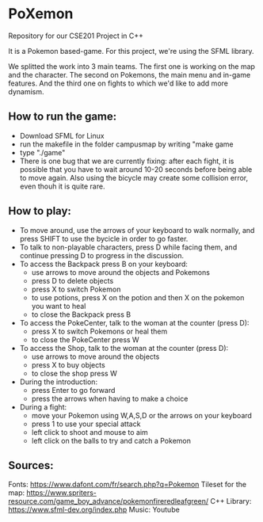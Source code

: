 # PoXemon
Repository for our CSE201 Project in C++

It is a Pokemon based-game.
For this project, we're using the SFML library.

We splitted the work into 3 main teams.
The first one is working on the map and the character.
The second on Pokemons, the main menu and in-game features.
And the third one on fights to which we'd like to add more dynamism.

## How to run the game:

- Download SFML for Linux
- run the makefile in the folder campusmap by writing "make game
- type "./game"
- There is one bug that we are currently fixing: after each fight, it is possible that you have to wait around 10-20 seconds before being able to move again. Also using the bicycle may create some collision error, even thouh it is quite rare.

## How to play:

- To move around, use the arrows of your keyboard to walk normally, and press SHIFT to use the bycicle in order to go faster.
- To talk to non-playable characters, press D while facing them, and continue pressing D to progress in the discussion.
- To access the Backpack press B on your keyboard:
    - use arrows to move around the objects and Pokemons
    - press D to delete objects
    - press X to switch Pokemon
    - to use potions, press X on the potion and then X on the pokemon you want to heal
    - to close the Backpack press B
- To access the PokeCenter, talk to the woman at the counter (press D):
    - press X to switch Pokemons or heal them
    - to close the PokeCenter press W
- To access the Shop, talk to the woman at the counter (press D):
    - use arrows to move around the objects
    - press X to buy objects
    - to close the shop press W
- During the introduction:
    - press Enter to go forward
    - press the arrows when having to make a choice
- During a fight:
    - move your Pokemon using W,A,S,D or the arrows on your keyboard
    - press 1 to use your special attack
    - left click to shoot and mouse to aim
    - left click on the balls to try and catch a Pokemon

## Sources: 

Fonts: https://www.dafont.com/fr/search.php?q=Pokemon
Tileset for the map: https://www.spriters-resource.com/game_boy_advance/pokemonfireredleafgreen/
C++ Library: https://www.sfml-dev.org/index.php
Music: Youtube
